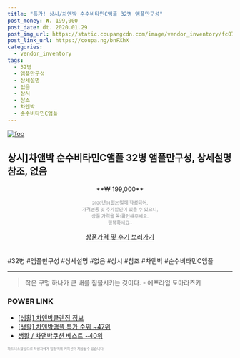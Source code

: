 ```yaml
--- 
title: "특가! 상시/차앤박 순수비타민C앰플 32병 앰플만구성" 
post_money: ₩. 199,000 
post_date: dt. 2020.01.29 
post_img_url: https://static.coupangcdn.com/image/vendor_inventory/fc07/b5bafebcc453d47ed4f1b5e6e69f6a0aa5aa41c220ce1d7409220cde239f.jpg 
post_link_url: https://coupa.ng/bnFXhX 
categories: 
  - vendor_inventory 
tags: 
  - 32병 
  - 앰플만구성 
  - 상세설명 
  - 없음 
  - 상시 
  - 참조 
  - 차앤박 
  - 순수비타민C앰플 
--- 
```

[![foo](https://static.coupangcdn.com/image/vendor_inventory/fc07/b5bafebcc453d47ed4f1b5e6e69f6a0aa5aa41c220ce1d7409220cde239f.jpg)](https://coupa.ng/bnFXhX) 

## 상시]차앤박 순수비타민C앰플 32병 앰플만구성, 상세설명 참조, 없음 
<p style="text-align: center;">**₩ 199,000**</p> 
<p style="text-align: center;"><span style="color: #898c8f; font-family: Georgia,Times,serif; font-size: 0.75em;">2020년01월29일에 작성되어, <br>가격변동 및 추가할인이 있을 수 있으니,<br> 상품 가격을 꼭!확인해주세요.<br>행복하세요~</span> 
</p>	 
<div markdown="0" style="text-align: center;"><a href="https://coupa.ng/bnFXhX" class="btn btn--success">상품가격 및 후기 보러가기</a></div> 
<br><br> 
  #32병 #앰플만구성 #상세설명 #없음 #상시 #참조 #차앤박 #순수비타민C앰플 
<hr> 

> 작은 구멍 하나가 큰 배를 침몰시키는 것이다. - 에프라임 도마라츠키 


### POWER LINK

* <a href="https://blog.naver.com/santokki14/221768790696" target="_blank"> [생활] 차앤박클렌징 정보 </a>
* <a href="https://blog.naver.com/sakai111/221788433476" target="_blank"> [생활] 차앤박앰플 특가 순위 ~47위</a>
* <a href="https://blog.naver.com/santokki14/221783668067" target="_blank">생활 / 차앤박쿠션 베스트 ~40위</a>

<span style="color: #898c8f; font-family: Georgia,Times,serif; font-size: 0.55em;">파트너스활동으로 작성자에게 일정액의 커미션이 제공될수 있습니다.</span> 
